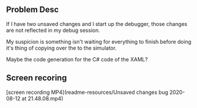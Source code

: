 ## Problem Desc
If I have two unsaved changes and I start up the debugger, those changes are not reflected in my debug session.

My suspicion is something isn't waiting for everything to finish before doing it's thing of copying over the to the simulator.

Maybe the code generation for the C# code of the XAML?

## Screen recoring
[screen recording MP4](readme-resources/Unsaved changes bug 2020-08-12 at 21.48.08.mp4)

